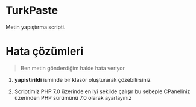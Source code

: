 
# TurkPaste
Metin yapıştırma scripti.


# Hata çözümleri

> Ben metin gönderdiğim halde hata veriyor
1. **yapistirildi** isminde bir klasör oluşturarak çözebilirsiniz

2. Scriptimiz PHP 7.0 üzerinde en iyi şekilde çalışır bu sebeple CPaneliniz üzerinden PHP sürümünü 7.0 olarak ayarlayınız
